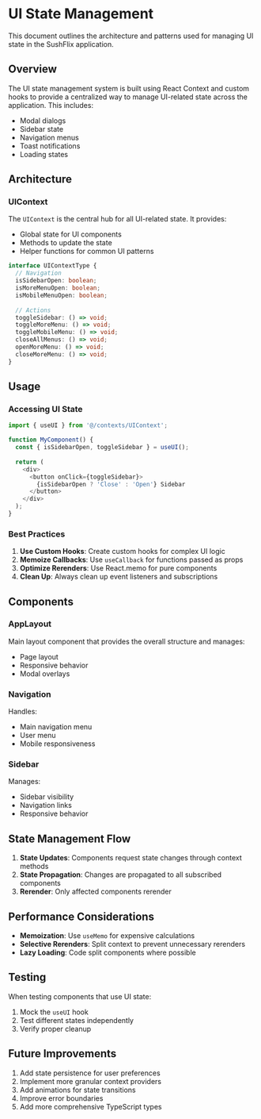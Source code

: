 # UI State Management

This document outlines the architecture and patterns used for managing UI state in the SushFlix application.

## Overview

The UI state management system is built using React Context and custom hooks to provide a centralized way to manage UI-related state across the application. This includes:

- Modal dialogs
- Sidebar state
- Navigation menus
- Toast notifications
- Loading states

## Architecture

### UIContext

The `UIContext` is the central hub for all UI-related state. It provides:

- Global state for UI components
- Methods to update the state
- Helper functions for common UI patterns

```typescript
interface UIContextType {
  // Navigation
  isSidebarOpen: boolean;
  isMoreMenuOpen: boolean;
  isMobileMenuOpen: boolean;
  
  // Actions
  toggleSidebar: () => void;
  toggleMoreMenu: () => void;
  toggleMobileMenu: () => void;
  closeAllMenus: () => void;
  openMoreMenu: () => void;
  closeMoreMenu: () => void;
}
```

## Usage

### Accessing UI State

```typescript
import { useUI } from '@/contexts/UIContext';

function MyComponent() {
  const { isSidebarOpen, toggleSidebar } = useUI();
  
  return (
    <div>
      <button onClick={toggleSidebar}>
        {isSidebarOpen ? 'Close' : 'Open'} Sidebar
      </button>
    </div>
  );
}
```

### Best Practices

1. **Use Custom Hooks**: Create custom hooks for complex UI logic
2. **Memoize Callbacks**: Use `useCallback` for functions passed as props
3. **Optimize Rerenders**: Use React.memo for pure components
4. **Clean Up**: Always clean up event listeners and subscriptions

## Components

### AppLayout

Main layout component that provides the overall structure and manages:
- Page layout
- Responsive behavior
- Modal overlays

### Navigation

Handles:
- Main navigation menu
- User menu
- Mobile responsiveness

### Sidebar

Manages:
- Sidebar visibility
- Navigation links
- Responsive behavior

## State Management Flow

1. **State Updates**: Components request state changes through context methods
2. **State Propagation**: Changes are propagated to all subscribed components
3. **Rerender**: Only affected components rerender

## Performance Considerations

- **Memoization**: Use `useMemo` for expensive calculations
- **Selective Rerenders**: Split context to prevent unnecessary rerenders
- **Lazy Loading**: Code split components where possible

## Testing

When testing components that use UI state:

1. Mock the `useUI` hook
2. Test different states independently
3. Verify proper cleanup

## Future Improvements

1. Add state persistence for user preferences
2. Implement more granular context providers
3. Add animations for state transitions
4. Improve error boundaries
5. Add more comprehensive TypeScript types
